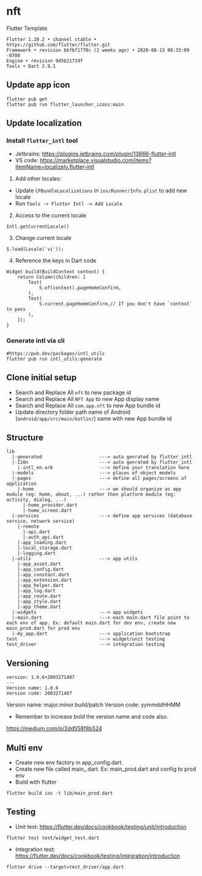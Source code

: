 # nft
Flutter Template

```
Flutter 1.20.2 • channel stable • https://github.com/flutter/flutter.git
Framework • revision bbfbf1770c (2 weeks ago) • 2020-08-13 08:33:09 -0700
Engine • revision 9d5b21729f
Tools • Dart 2.9.1
```

## Update app icon

```
flutter pub get
flutter pub run flutter_launcher_icons:main
```

## Update localization

### Install `flutter_intl` tool
- Jetbrains: https://plugins.jetbrains.com/plugin/13666-flutter-intl
- VS code: https://marketplace.visualstudio.com/items?itemName=localizely.flutter-intl

1. Add other locales:

- Update `CFBundleLocalizations` in `ios/Runner/Info.plist` to add new locale
- Run `Tools -> Flutter Intl -> Add Locale`

2. Access to the current locale
```
Intl.getCurrentLocale()
```

3. Change current locale
```
S.load(Locale('vi'));
```

4. Reference the keys in Dart code
```
Widget build(BuildContext context) {
    return Column(children: [
        Text(
            S.of(context).pageHomeConfirm,
        ),
        Text(
            S.current.pageHomeConfirm,// If you don't have `context` to pass
        ),
    ]);
}
```

### Generate intl via cli
```
#https://pub.dev/packages/intl_utils
flutter pub run intl_utils:generate
```

## Clone initial setup

- Search and Replace All `nft` to new package id
- Search and Replace All `NFT App` to new App display name
- Search and Replace All `com.app.nft` to new App bundle id
- Update directory folder path name of Android (`android/app/src/main/kotlin/`) same with new App bundle id

## Structure
```
lib
  |-generated                     ---> auto genrated by flutter_intl
  |-I10n                          ---> auto genrated by flutter_intl
    |-intl_en.arb                 ---> define your translation here
  |-models                        ---> places of object models
  |-pages                         ---> define all pages/screens of application
    |-home                        ---> we should organize as app module (eg: home, about, ...) rather then platform module (eg: activity, dialog, ...)
      |-home_provider.dart
      |-home_screen.dart
  |-services                      ---> define app services (database service, network service)
    |-remote
      |-api.dart
      |-auth_api.dart
    |-app_loading.dart
    |-local_storage.dart
    |-logging.dart
  |-utils                         ---> app utils
    |-app_asset.dart
    |-app_config.dart
    |-app_constant.dart
    |-app_extension.dart
    |-app_helper.dart
    |-app_log.dart
    |-app_route.dart
    |-app_style.dart
    |-app_theme.dart
  |-widgets                       ---> app widgets
  |-main.dart                     ---> each main.dart file point to each env of app. Ex: default main.dart for dev env, create new main_prod.dart for prod env
  |-my_app.dart                   ---> application bootstrap
test                              ---> widget/unit testing
test_driver                       ---> integration testing
```

## Versioning
```
version: 1.0.6+2003271407
---
Version name: 1.0.6
Version code: 2003271407
```

Version name: major.minor.build/patch
Version code: yymmddHHMM

* Remember to increase bold the version name and code also.

https://medium.com/p/2dd558f8b524

## Multi env
- Create new env factory in app_config.dart.
- Create new file called main_<env>.dart. Ex: main_prod.dart and config to prod env
- Build with flutter
```
flutter build ios -t lib/main_prod.dart
```

## Testing
- Unit test: https://flutter.dev/docs/cookbook/testing/unit/introduction
```
flutter test test/widget_test.dart
```
- Integration test: https://flutter.dev/docs/cookbook/testing/integration/introduction
```
flutter drive --target=test_driver/app.dart
```